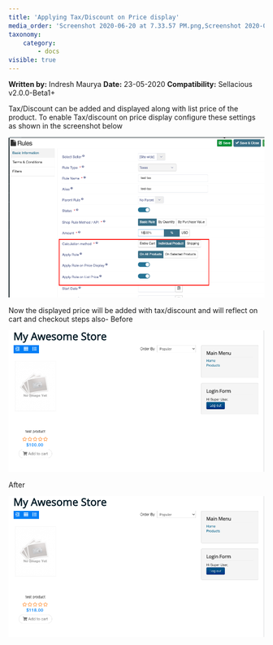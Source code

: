 ```yaml
---
title: 'Applying Tax/Discount on Price display'
media_order: 'Screenshot 2020-06-20 at 7.33.57 PM.png,Screenshot 2020-06-20 at 7.35.18 PM.png,Screenshot 2020-06-20 at 7.35.32 PM.png'
taxonomy:
    category:
        - docs
visible: true
---
```


**Written by:** Indresh Maurya
**Date:** 23-05-2020
**Compatibility:** Sellacious v2.0.0-Beta1+

Tax/Discount can be added and displayed along with list price of the product. To enable Tax/discount on price display configure these settings as shown in the screenshot below 

![](Screenshot%202020-06-20%20at%207.33.57%20PM.png)

Now the displayed price will be added with tax/discount and will reflect on cart and checkout steps also-
Before

![](Screenshot%202020-06-20%20at%207.35.18%20PM.png)

After

![](Screenshot%202020-06-20%20at%207.35.32%20PM.png)